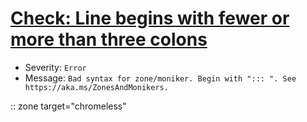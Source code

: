 # [Check: Line begins with fewer or more than three colons](https://ceapex.visualstudio.com/Engineering/_workitems/edit/23639)
- Severity: `Error`
- Message: `Bad syntax for zone/moniker. Begin with "::: ". See https://aka.ms/ZonesAndMonikers.`

:: zone target="chromeless"
